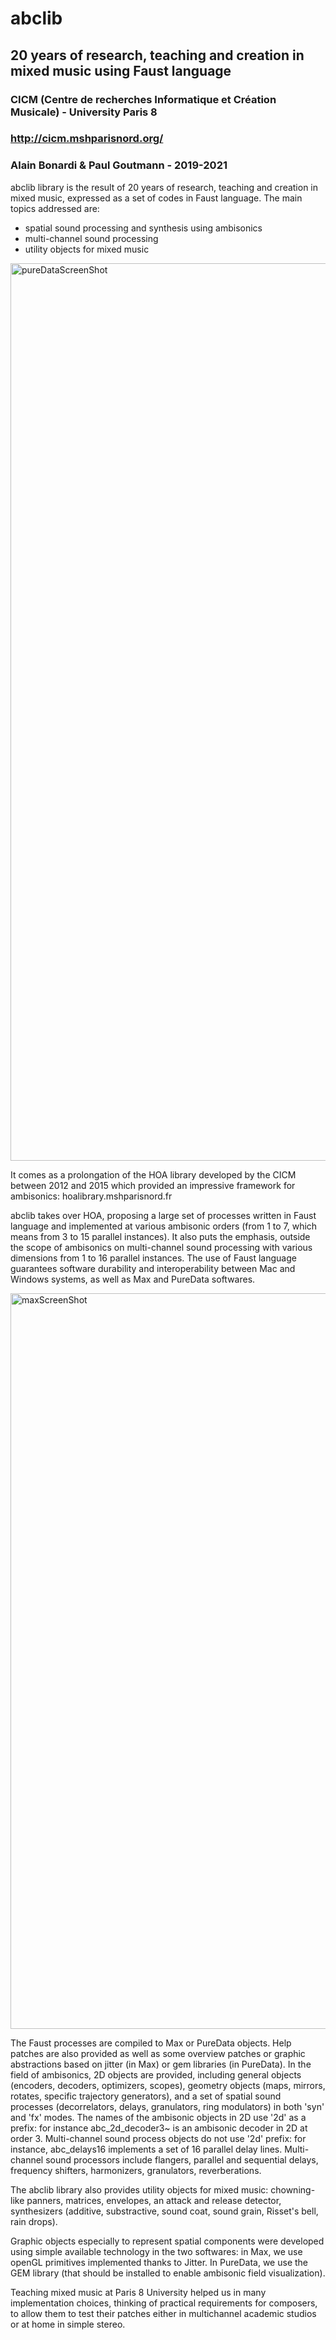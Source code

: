 # abclib
## 20 years of research, teaching and creation in mixed music using Faust language
### CICM (Centre de recherches Informatique et Création Musicale) - University Paris 8
### http://cicm.mshparisnord.org/
### Alain Bonardi & Paul Goutmann - 2019-2021

abclib library is the result of 20 years of research, teaching and creation in mixed music, expressed as a set of codes in Faust language.
The main topics addressed are:
- spatial sound processing and synthesis using ambisonics
- multi-channel sound processing
- utility objects for mixed music
<img width="1436" alt="pureDataScreenShot" src="https://user-images.githubusercontent.com/9354260/115057934-eebc9300-9ee4-11eb-842e-82f49f8b84b0.png">

It comes as a prolongation of the HOA library developed by the CICM between 2012 and 2015 which provided an impressive framework for ambisonics:
hoalibrary.mshparisnord.fr

abclib takes over HOA, proposing a large set of processes written in Faust language and implemented at various ambisonic orders (from 1 to 7, which means from 3 to 15 parallel instances). It also puts the emphasis, outside the scope of ambisonics on multi-channel sound processing with various dimensions from 1 to 16 parallel instances. The use of Faust language guarantees software durability and interoperability between Mac and Windows systems, as well as Max and PureData softwares. 

<img width="1177" alt="maxScreenShot" src="https://user-images.githubusercontent.com/9354260/115058116-2a575d00-9ee5-11eb-8cb1-35549280a741.png">

The Faust processes are compiled to Max or PureData objects. Help patches are also provided as well as some overview patches or graphic abstractions based on jitter (in Max) or gem libraries (in PureData). In the field of ambisonics, 2D objects are provided, including general objects (encoders, decoders, optimizers, scopes), geometry objects (maps, mirrors, rotates, specific trajectory generators), and a set of spatial sound processes (decorrelators, delays, granulators, ring modulators) in both 'syn' and 'fx' modes. The names of the ambisonic objects in 2D use '2d' as a prefix: for instance abc_2d_decoder3~ is an ambisonic decoder in 2D at order 3. Multi-channel sound process objects do not use '2d' prefix: for instance, abc_delays16 implements a set of 16 parallel delay lines. Multi-channel sound processors include flangers, parallel and sequential delays, frequency shifters, harmonizers, granulators, reverberations.

The abclib library also provides utility objects for mixed music:  chowning-like panners, matrices, envelopes, an attack and release detector, synthesizers (additive, substractive, sound coat, sound grain, Risset's bell, rain drops).

Graphic objects especially to represent spatial components were developed using simple available technology in the two softwares: in Max, we use openGL primitives implemented thanks to Jitter. In PureData, we use the GEM library (that should be installed to enable ambisonic field visualization).

Teaching mixed music at Paris 8 University helped us in many implementation choices, thinking of practical requirements for composers, to allow them to test their patches either in multichannel academic studios or at home in simple stereo.
